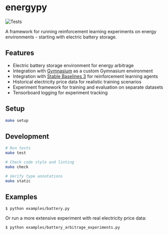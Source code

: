 # energypy

![Tests](https://github.com/ADGEfficiency/energy-py/actions/workflows/test.yml/badge.svg?branch=main)

A framework for running reinforcement learning experiments on energy environments - starting with electric battery storage.

## Features

- Electric battery storage environment for energy arbitrage
- Integration with [Gymnasium](https://gymnasium.farama.org/) as a custom Gymnasium environment
- Integration with [Stable Baselines 3](https://stable-baselines3.readthedocs.io/) for reinforcement learning agents
- Historical electricity price data for realistic training scenarios
- Experiment framework for training and evaluation on separate datasets
- Tensorboard logging for experiment tracking

## Setup

```bash
make setup
```

## Development

```bash
# Run tests
make test

# Check code style and linting
make check

# Verify type annotations
make static
```

## Examples

```shell-session
$ python examples/battery.py
```

Or run a more extensive experiment with real electricity price data:

```shell-session
$ python examples/battery_arbitrage_experiments.py
```
